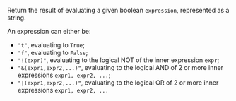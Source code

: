 Return the result of evaluating a given boolean `expression`, represented as a string.

An expression can either be:

- `"t"`, evaluating to `True`;
- `"f"`, evaluating to `False`;
- `"!(expr)"`, evaluating to the logical NOT of the inner expression `expr`;
- `"&(expr1,expr2,...)"`, evaluating to the logical AND of 2 or more inner expressions `expr1, expr2, ...`;
- `"|(expr1,expr2,...)"`, evaluating to the logical OR of 2 or more inner expressions `expr1, expr2, ...`
